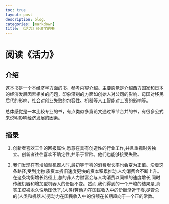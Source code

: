 ```yaml
---
toc: true
layout: post
description: blog.
categories: [markdown]
title: 《活力》经济学的书
---
```



# 阅读《活力》

## 介绍
这本书是一个本经济学方面的书，参考[内容介绍](https://www.nse.pku.edu.cn/sylm/xwsd/516035.htm)。主要感觉是介绍西方国家和日本的经济发展因素相关的问题，印象深刻的方面如创始人对公司的影响、母国对移民后代的影响、社会对创业失败的包容性、机器等人工智能对工资的影响等。

总体感觉是一本比较专业的书，有点类似多篇论文通过章节合并的书，有很多公式来说明影响经济发展的因素。

## 摘录

1. 创新者喜欢工作的回报属性,愿意在具有创造性的行业工作,并且重视财务独立。创新者往往喜欢不确定性,并乐于冒险。他们也能够接受失败。

2. 我们发现在有增加型机器人时,最初等于零的消费增长率也会变为正值。沿着这条路径,受到比物
质资本折旧速度更快的资本积累推动,人均消费会不断上升。在这条均衡增长路径上,总的非人力财富会与人均消费以同样的速度增长,同时传统机器和增加型机器人的份额不变。然而,我们得到的一个严峻的结果是,真实工资被永久性地压低了,(人类)劳动力在国民收入中的份额渐近于零,尽管总的(人类和机器人)劳动力在国民收入中的份额在长期趋向于一个正的常数。



